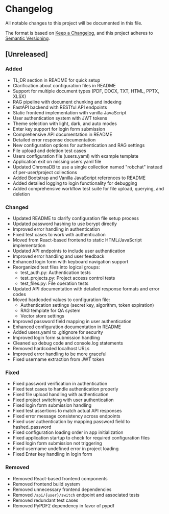 # Changelog

All notable changes to this project will be documented in this file.

The format is based on [Keep a Changelog](https://keepachangelog.com/en/1.0.0/),
and this project adheres to [Semantic Versioning](https://semver.org/spec/v2.0.0.html).

## [Unreleased]

### Added
- TL;DR section in README for quick setup
- Clarification about configuration files in README
- Support for multiple document types (PDF, DOCX, TXT, HTML, PPTX, XLSX)
- RAG pipeline with document chunking and indexing
- FastAPI backend with RESTful API endpoints
- Static frontend implementation with vanilla JavaScript
- User authentication system with JWT tokens
- Theme selection with light, dark, and auto modes
- Enter key support for login form submission
- Comprehensive API documentation in README
- Detailed error response documentation
- New configuration options for authentication and RAG settings
- File upload and deletion test cases
- Users configuration file (users.yaml) with example template
- Application exit on missing users.yaml file
- Updated ChromaDB to use a single collection named "robchat" instead of per-user/project collections
- Added Bootstrap and Vanilla JavaScript references to README
- Added detailed logging to login functionality for debugging
- Added comprehensive workflow test suite for file upload, querying, and deletion

### Changed
- Updated README to clarify configuration file setup process
- Updated password hashing to use bcrypt directly
- Improved error handling in authentication
- Fixed test cases to work with authentication
- Moved from React-based frontend to static HTML/JavaScript implementation
- Updated API endpoints to include user authentication
- Improved error handling and user feedback
- Enhanced login form with keyboard navigation support
- Reorganized test files into logical groups:
  - test_auth.py: Authentication tests
  - test_projects.py: Project access control tests
  - test_files.py: File operation tests
- Updated API documentation with detailed response formats and error codes
- Moved hardcoded values to configuration file:
  - Authentication settings (secret key, algorithm, token expiration)
  - RAG template for QA system
  - Vector store settings
- Improved password field mapping in user authentication
- Enhanced configuration documentation in README
- Added users.yaml to .gitignore for security
- Improved login form submission handling
- Cleaned up debug code and console.log statements
- Removed hardcoded localhost URLs
- Improved error handling to be more graceful
- Fixed username extraction from JWT token

### Fixed
- Fixed password verification in authentication
- Fixed test cases to handle authentication properly
- Fixed file upload handling with authentication
- Fixed project switching with user authentication
- Fixed login form submission handling
- Fixed test assertions to match actual API responses
- Fixed error message consistency across endpoints
- Fixed user authentication by mapping password field to hashed_password
- Fixed configuration loading order in app initialization
- Fixed application startup to check for required configuration files
- Fixed login form submission not triggering
- Fixed username undefined error in project loading
- Fixed Enter key handling in login form

### Removed
- Removed React-based frontend components
- Removed frontend build system
- Removed unnecessary frontend dependencies
- Removed `/api/{user}/switch` endpoint and associated tests
- Removed redundant test cases
- Removed PyPDF2 dependency in favor of pypdf 